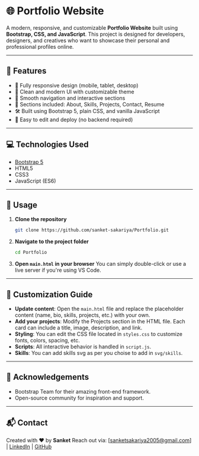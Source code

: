 


# 🌐 Portfolio Website

A modern, responsive, and customizable **Portfolio Website** built using **Bootstrap, CSS, and JavaScript**. This project is designed for developers, designers, and creatives who want to showcase their personal and professional profiles online.

---

## 🚀 Features

- 📱 Fully responsive design (mobile, tablet, desktop)
- 🎨 Clean and modern UI with customizable theme
- 🧭 Smooth navigation and interactive sections
- 💼 Sections included: About, Skills, Projects, Contact, Resume
- 🛠️ Built using Bootstrap 5, plain CSS, and vanilla JavaScript
- 🧩 Easy to edit and deploy (no backend required)

---

## 💻 Technologies Used

- [Bootstrap 5](https://getbootstrap.com/)
- HTML5
- CSS3
- JavaScript (ES6)

---

## 📝 Usage

1. **Clone the repository**  
   ```bash
   git clone https://github.com/sanket-sakariya/Portfolio.git


2. **Navigate to the project folder**

   ```bash
   cd Portfolio
   ```

3. **Open `main.html` in your browser**
   You can simply double-click or use a live server if you're using VS Code.

---

## 🎯 Customization Guide

* **Update content**: Open the `main.html` file and replace the placeholder content (name, bio, skills, projects, etc.) with your own.
* **Add your projects**: Modify the Projects section in the HTML file. Each card can include a title, image, description, and link.
* **Styling**: You can edit the CSS file located in `styles.css` to customize fonts, colors, spacing, etc.
* **Scripts**: All interactive behavior is handled in `script.js`.
* **Skills**: You can add skills svg as per you choise to add in `svg/skills`.

---


## 🙌 Acknowledgements

* Bootstrap Team for their amazing front-end framework.
* Open-source community for inspiration and support.

---

## 📬 Contact

Created with ❤️ by **Sanket**
Reach out via: \[[sanketsakariya2005@gmail.com](mailto:sanketsakariya2005@gmail.com)] | [LinkedIn](https://linkedin.com/in/sanket-sakariya) | [GitHub](https://github.com/sanket-sakariya)




